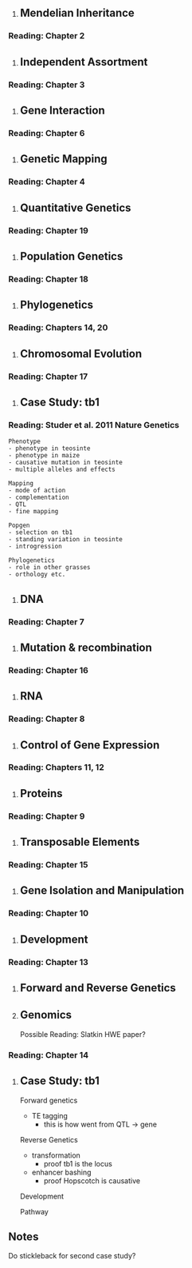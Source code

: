 1. ## Mendelian Inheritance
### Reading: Chapter 2

1. ## Independent Assortment
### Reading: Chapter 3

1. ## Gene Interaction
### Reading: Chapter 6

1. ## Genetic Mapping
### Reading: Chapter 4

1. ## Quantitative Genetics
### Reading: Chapter 19

1. ## Population Genetics
### Reading: Chapter 18

1. ## Phylogenetics
### Reading: Chapters 14, 20

1. ## Chromosomal Evolution
### Reading: Chapter 17

1. ## Case Study: tb1
### Reading: Studer et al. 2011 Nature Genetics

	Phenotype
	- phenotype in teosinte
	- phenotype in maize
	- causative mutation in teosinte
	- multiple alleles and effects

	Mapping
	- mode of action
	- complementation
	- QTL
	- fine mapping

	Popgen
	- selection on tb1
	- standing variation in teosinte
	- introgression

	Phylogenetics
	- role in other grasses
	- orthology etc.

1. ## DNA
### Reading: Chapter 7

1. ## Mutation & recombination
### Reading: Chapter 16 

1. ## RNA
### Reading: Chapter 8

1. ## Control of Gene Expression
### Reading: Chapters 11, 12

1. ## Proteins
### Reading: Chapter 9

1. ## Transposable Elements
### Reading: Chapter 15

1. ## Gene Isolation and Manipulation
### Reading: Chapter 10

1. ## Development
### Reading: Chapter 13

1. ## Forward and Reverse Genetics	

1. ## Genomics
	Possible Reading: Slatkin HWE paper?

### Reading: Chapter 14

1. ## Case Study: tb1
	Forward genetics
	- TE tagging
		- this is how went from QTL -> gene

	Reverse Genetics	
	- transformation
		- proof tb1 is the locus
	- enhancer bashing
		- proof Hopscotch is causative

	Development

	Pathway

## Notes
Do stickleback for second case study?
